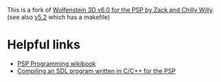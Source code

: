 This is a fork of [Wolfenstein 3D v6.0 for the PSP by Zack and Chilly Willy](http://www.brewology.com/downloads/download.php?id=9730&mcid=1). (see also [v5.2](http://www.brewology.com/downloads/download.php?id=9350&mcid=1) which has a makefile)

# Helpful links

* [PSP Programming wikibook](https://en.wikibooks.org/wiki/PSP_Programming)
* [Compiling an SDL program written in C/C++ for the PSP](http://www.benoitren.be/sdlpsp.html)
